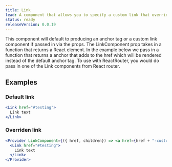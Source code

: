 ```yaml
---
title: Link
lead: A component that allows you to specify a custom link that overrides the default anchor tag via the Provider component
status: ready
releaseVersion: 0.0.19
---
```


This component will default to producing an anchor tag or a custom link component if passed in via the props. The LinkComponent prop takes in a function that returns a React element. In the example below we pass in a function that returns a anchor that adds to the href which will be rendered instead of the default anchor tag. To use with ReactRouter, you would do pass in one of the Link components from React router.

## Examples

### Default link

```.jsx
<Link href="#testing">
  Link text
</Link>
```


### Overriden link

```.jsx
<Provider LinkComponent={({ href, children}) => <a href={href + "-custom"}>{children} + {href}</a>}>
  <Link href="#testing">
    Link text
  </Link>
</Provider>
```
